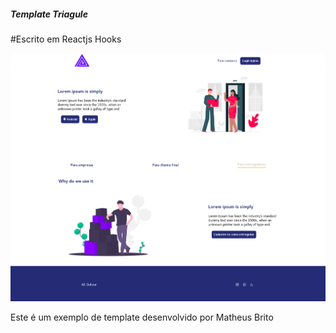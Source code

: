 ##### Template Triagule 

#Escrito em Reactjs Hooks

![Mockup](./public/mockup.png)

Este é um exemplo de template desenvolvido por Matheus Brito